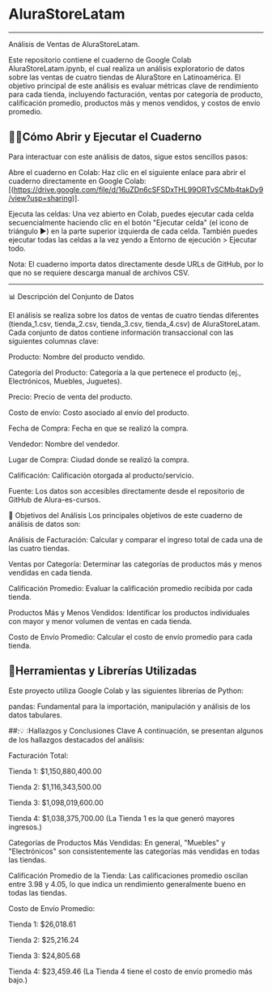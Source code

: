 # AluraStoreLatam
___________________________________________________________________________________________________________________________________________________________________
Análisis de Ventas de AluraStoreLatam.

Este repositorio contiene el cuaderno de Google Colab AluraStoreLatam.ipynb, el cual realiza un análisis exploratorio de datos sobre las ventas de cuatro tiendas de AluraStore en Latinoamérica. El objetivo principal de este análisis es evaluar métricas clave de rendimiento para cada tienda, incluyendo facturación, ventas por categoría de producto, calificación promedio, productos más y menos vendidos, y costos de envío promedio.

## 🚀:rocket:Cómo Abrir y Ejecutar el Cuaderno
Para interactuar con este análisis de datos, sigue estos sencillos pasos:

Abre el cuaderno en Colab: Haz clic en el siguiente enlace para abrir el cuaderno directamente en Google Colab:
[(https://drive.google.com/file/d/16uZDn6cSFSDxTHL99ORTvSCMb4takDy9/view?usp=sharing)].

Ejecuta las celdas: Una vez abierto en Colab, puedes ejecutar cada celda secuencialmente haciendo clic en el botón "Ejecutar celda" (el icono de triángulo ▶️) en la parte superior izquierda de cada celda. También puedes ejecutar todas las celdas a la vez yendo a Entorno de ejecución > Ejecutar todo.

Nota: El cuaderno importa datos directamente desde URLs de GitHub, por lo que no se requiere descarga manual de archivos CSV.

___________________________________________________________________________________________________________________________________________________________________
📊 Descripción del Conjunto de Datos

El análisis se realiza sobre los datos de ventas de cuatro tiendas diferentes (tienda_1.csv, tienda_2.csv, tienda_3.csv, tienda_4.csv) de AluraStoreLatam. Cada conjunto de datos contiene información transaccional con las siguientes columnas clave:

Producto: Nombre del producto vendido.

Categoría del Producto: Categoría a la que pertenece el producto (ej., Electrónicos, Muebles, Juguetes).

Precio: Precio de venta del producto.

Costo de envío: Costo asociado al envío del producto.

Fecha de Compra: Fecha en que se realizó la compra.

Vendedor: Nombre del vendedor.

Lugar de Compra: Ciudad donde se realizó la compra.

Calificación: Calificación otorgada al producto/servicio.

Fuente: Los datos son accesibles directamente desde el repositorio de GitHub de Alura-es-cursos.

🎯 Objetivos del Análisis
Los principales objetivos de este cuaderno de análisis de datos son:

Análisis de Facturación: Calcular y comparar el ingreso total de cada una de las cuatro tiendas.

Ventas por Categoría: Determinar las categorías de productos más y menos vendidas en cada tienda.

Calificación Promedio: Evaluar la calificación promedio recibida por cada tienda.

Productos Más y Menos Vendidos: Identificar los productos individuales con mayor y menor volumen de ventas en cada tienda.

Costo de Envío Promedio: Calcular el costo de envío promedio para cada tienda.

## :hammer:Herramientas y Librerías Utilizadas
Este proyecto utiliza Google Colab y las siguientes librerías de Python:

pandas: Fundamental para la importación, manipulación y análisis de los datos tabulares.

##:💡 :Hallazgos y Conclusiones Clave
A continuación, se presentan algunos de los hallazgos destacados del análisis:

Facturación Total:

Tienda 1: $1,150,880,400.00

Tienda 2: $1,116,343,500.00

Tienda 3: $1,098,019,600.00

Tienda 4: $1,038,375,700.00
(La Tienda 1 es la que generó mayores ingresos.)

Categorías de Productos Más Vendidas: En general, "Muebles" y "Electrónicos" son consistentemente las categorías más vendidas en todas las tiendas.

Calificación Promedio de la Tienda: Las calificaciones promedio oscilan entre 3.98 y 4.05, lo que indica un rendimiento generalmente bueno en todas las tiendas.

Costo de Envío Promedio:

Tienda 1: $26,018.61

Tienda 2: $25,216.24

Tienda 3: $24,805.68

Tienda 4: $23,459.46
(La Tienda 4 tiene el costo de envío promedio más bajo.)
